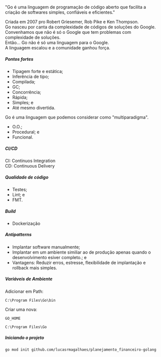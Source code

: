 "Go é uma linguagem de programação de código aberto que facilita a criação de softwares simples, confiáveis e eficientes."

Criada em 2007 pro Robert Griesemer, Rob Pike e Ken Thompson. <br>
Go nasceu por canta da complexidade de códigos de soluções do Google. <br>
Convenhamos que não é só o Google que tem problemas com complexidade de soluções. <br>
Então... Go não é só uma linguagem para o Google. <br>
A linguagem escalou e a comunidade ganhou força.

##### Pontos fortes
- Tipagem forte e estática;
- Inferência de tipo;
- Compilada;
- GC;
- Concorrência;
- Rápida;
- Simples; e 
- Até mesmo divertida.

Go é uma linguagem que podemos considerar como "multiparadigma".

- O.O.;
- Procedural; e
- Funcional.

##### CI/CD
CI: Continuos Integration <br>
CD: Continuous Delivery

##### Qualidade de código
- Testes;
- Lint; e
- FMT.

##### Build
- Dockerização

##### Antipatterns
- Implantar software manualmente;
- Implantar em um ambiente similiar ao de produção apenas quando o desenvolvimento esiver completo.; e
- Vantagens: Reduzir erros, estresse, flexibilidade de implantação e rollback mais simples.

##### Variáveis de Ambiente
Adicionar em Path:
```
C:\Program Files\Go\bin
```

Criar uma nova:
```
GO_HOME
```

```
C:\Program Files\Go
```

##### Iniciando o projeto
```golang
go mod init github.com/lucasrmagalhaes/planejamento_financeiro-golang
```